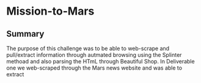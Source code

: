 # Mission-to-Mars
 
## Summary
The purpose of this challenge was to be able to web-scrape and pull/extract information through autmated browsing using the Splinter methoad and also parsing the HTmL through Beautiful Shop. In Deliverable one we web-scraped through the Mars news website and was able to extract 

